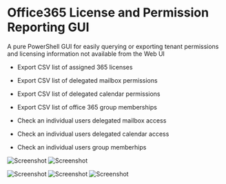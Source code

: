 # Office365 License and Permission Reporting GUI
A pure PowerShell GUI for easily querying or exporting tenant permissions and licensing information not available from the Web UI


  - Export CSV list of assigned 365 licenses
  - Export CSV list of delegated mailbox permissions
  - Export CSV list of delegated calendar permissions
  - Export CSV list of office 365 group memberships
 
  - Check an individual users delegated mailbox access
  - Check an individual users delegated calendar access
  - Check an individual users group memberhips


![Screenshot](licensingscreenshot.png)
![Screenshot](permissionsscreenshot.png)

![Screenshot](licensingcsv.png)
![Screenshot](mailboxcsv.png)
![Screenshot](calendarcsv.png)
